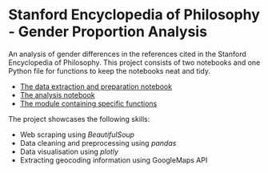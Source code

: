 # Stanford Encyclopedia of Philosophy - Gender Proportion Analysis
An analysis of gender differences in the references cited in the Stanford Encyclopedia of Philosophy. This project consists of two notebooks and one Python file for functions to keep the notebooks neat and tidy.
* [The data extraction and preparation notebook](https://github.com/fabianbeigang/SEP/blob/main/SEP_data_preprocessing_cleaning.ipynb)
* [The analysis notebook](https://nbviewer.org/github/fabianbeigang/SEP/blob/main/SEP_analysis.ipynb?flush_cache=True)
* [The module containing specific functions](https://github.com/fabianbeigang/SEP/blob/main/sep_functions.py)

The project showcases the following skills:

* Web scraping using *BeautifulSoup*
* Data cleaning and preprocessing using *pandas*
* Data visualisation using *plotly*
* Extracting geocoding information using GoogleMaps API


